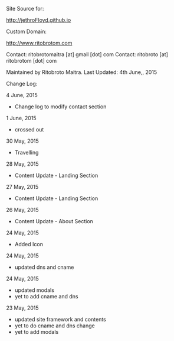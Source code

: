 Site Source for:

http://jethroFloyd.github.io

Custom Domain: 

http://www.ritobrotom.com

Contact: ritobrotomaitra [at] gmail [dot] com
Contact: ritobroto [at] ritobrotom [dot] com

Maintained by Ritobroto Maitra.
Last Updated: 4th June,, 2015

Change Log:

4 June, 2015

- Change log to modify contact section

1 June, 2015

- crossed out

30 May, 2015

- Travelling

28 May, 2015

- Content Update - Landing Section

27 May, 2015

- Content Update - Landing Section

26 May, 2015

- Content Update - About Section

24 May, 2015

- Added Icon

24 May, 2015

- updated dns and cname

24 May, 2015

- updated modals
- yet to add cname and dns

23 May, 2015

- updated site framework and contents
- yet to do cname and dns change
- yet to add modals
